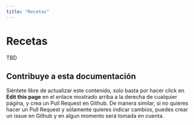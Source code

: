 ```yaml
---
title: "Recetas"
---
```


# Recetas

TBD

## Contribuye a esta documentación
Siéntete libre de actualizar este contenido, solo basta por hacer click en **Edit this page** en el enlace mostrado arriba a la derecha de cualquier página, y crea un Pull Request en Github. De manera similar, si no quieres hacer un Pull Request y sólamente quieres indicar cambios, puedes crear un issue en Github y en algun momento será tomada en cuenta.
